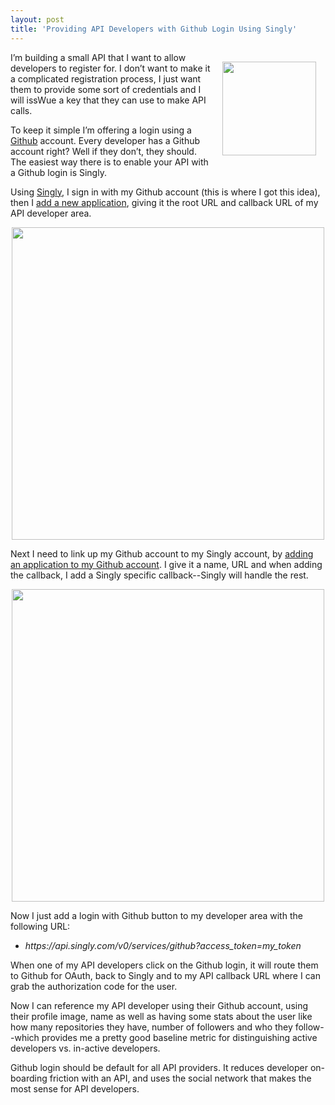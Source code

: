 ```yaml
---
layout: post
title: 'Providing API Developers with Github Login Using Singly'
---
```

<p><a href="https://singly.com/docs/github" target="_blank"><img style="padding: 15px;" src="https://s3.amazonaws.com/kinlane-productions/singly/singly-plus-github.png" alt="" width="150" align="right" /></a></p>
<p>I&rsquo;m building a small API that I want to allow developers to register for.  I don&rsquo;t want to make it a complicated registration process, I just want them to provide some sort of credentials and I will issWue a key that they can use to make API calls.</p>
<p>To keep it simple I&rsquo;m offering a login using a <a title="Github" href="http://www.github.com">Github</a> account.  Every developer has a Github account right?   Well if they don&rsquo;t, they should.  The easiest way there is to enable your API with a Github login is Singly.</p>
<p>Using <a title="Singly" href="http://www.singly.com">Singly</a>, I sign in with my Github account (this is where I got this idea), then I <a href="https://singly.com/apps/new">add a new application</a>, giving it the root URL and callback URL of my API developer area.</p>
<p><a href="https://singly.com/apps/new" target="_blank"><img style="display: block; margin-left: auto; margin-right: auto;" src="https://s3.amazonaws.com/kinlane-productions/singly/Singly-Application-Github.png" alt="" width="500" /></a></p>
<p>Next I need to link up my Github account to my Singly account, by <a href="https://github.com/settings/applications">adding an application to my Github account</a>.  I give it a name, URL and when adding the callback, I add a Singly specific callback--Singly will handle the rest.</p>
<p><img style="display: block; margin-left: auto; margin-right: auto;" src="https://s3.amazonaws.com/kinlane-productions/singly/Github-App-Settings.png" alt="" width="500" /></p>
<p>Now I just add a login with Github button to my developer area with the following URL:&nbsp;</p>
<ul class="mainlist">
<li><em>https://api.singly.com/v0/services/github?access_token=my_token</em></li>
</ul>
<p>When one of my API developers click on the Github login, it will route them to Github for OAuth, back to Singly and to my API callback URL where I can grab the authorization code for the user.</p>
<script src="https://gist.github.com/3646162.js?file=github-login-using-singly.php"></script>
<p>Now I can reference my API developer using their Github account, using their profile image, name as well as having some stats about the user like how many repositories they have, number of followers and who they follow--which provides me a pretty good baseline metric for distinguishing active developers vs. in-active developers.</p>
<p><a href="https://github.com/kinlane"><img src="https://s3.amazonaws.com/kinlane-productions/kinlane-github.png" alt="" align="right" /></a></p>
<p>Github login should be default for all API providers. It reduces developer on-boarding friction with an API, and uses the social network that makes the most sense for API developers.</p>